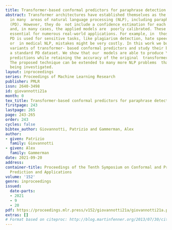 ```yaml
---
title: Transformer-based conformal predictors for paraphrase detection
abstract: Transformer architectures have established themselves as the state-of-the-art
  in many  areas of natural language processing (NLP), including paraphrase detection
  (PD). However, they do  not include a confidence estimation for each prediction
  and, in many cases, the applied models are  poorly calibrated. These features are
  essential for numerous real-world applications. For example, in  those cases when
  PD is used for sensitive tasks, like plagiarism detection, hate speech recognition
  or  in medical NLP, mistakes might be very costly. In this work we build several
  variants of transformer- based conformal predictors and study their behaviour on
  a standard PD dataset. We show that our  models are able to produce \emph{valid}
  predictions while retaining the accuracy of the original  transformer-based models.
  The proposed technique can be extended to many more NLP problems  that are currently
  being investigated.
layout: inproceedings
series: Proceedings of Machine Learning Research
publisher: PMLR
issn: 2640-3498
id: giovannotti21a
month: 0
tex_title: Transformer-based conformal predictors for paraphrase detection
firstpage: 243
lastpage: 265
page: 243-265
order: 243
cycles: false
bibtex_author: Giovannotti, Patrizio and Gammerman, Alex
author:
- given: Patrizio
  family: Giovannotti
- given: Alex
  family: Gammerman
date: 2021-09-20
address:
container-title: Proceedings of the Tenth Symposium on Conformal and Probabilistic
  Prediction and Applications
volume: '152'
genre: inproceedings
issued:
  date-parts:
  - 2021
  - 9
  - 20
pdf: https://proceedings.mlr.press/v152/giovannotti21a/giovannotti21a.pdf
extras: []
# Format based on citeproc: http://blog.martinfenner.org/2013/07/30/citeproc-yaml-for-bibliographies/
---
```

